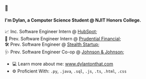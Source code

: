 ### 👋

#### I'm Dylan, a Computer Science Student @ NJIT Honors College.

📈 Inc. Software Engineer Intern @  [HubSpot](https://www.hubspot.com/);<br>
🏢 Prev. Software Engineer Intern @ [Prudential Financial](https://www.prudential.com/);<br>
🛠️ Prev. Software Engineer @ [Stealth Startup](https://en.wikipedia.org/wiki/Stealth_startup);<br>
🩺 Prev. Software Engineer Co-op @ [Johnson & Johnson](https://www.jnj.com/medtech);<br>

- 💻 Learn more about me: <a href="https://www.dylantonthat.com">www.dylantonthat.com</a>
- ⚙️ Proficient With: `.py`, `.java`, `.sql`, `.js`, `.ts`, `.html`, `.css` 
